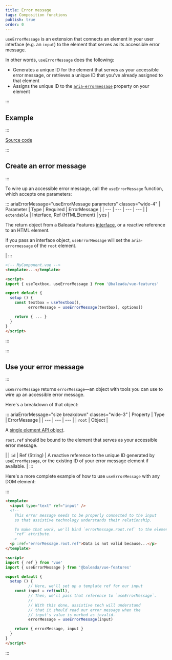 ```yaml
---
title: Error message
tags: Composition functions
publish: true
order: 0
---
```


`useErrorMessage` is an extension that connects an element in your user interface (e.g. an `input`) to the element that serves as its accessible error message.

In other words, `useErrorMessage` does the following:
- Generates a unique ID for the element that serves as your accessible error message, or retrieves a unique ID that you've already assigned to that element
- Assigns the unique ID to the [`aria-errormessage`](https://www.w3.org/TR/wai-aria-1.2/#aria-errormessage) property on your element


:::
## Example
:::

[Source code](https://github.com/baleada/docs/blob/main/src/components/ExampleUseErrorMessage.vue)

<ExampleUseErrorMessage class="with-mt" />


:::
## Create an error message
:::

To wire up an accessible error message, call the `useErrorMessage` function, which accepts one parameters:

::: ariaErrorMessage="useErrorMessage parameters" classes="wide-4"
| Parameter | Type | Required | ErrorMessage |
| --- | --- | --- | --- |
| `extendable` | Interface, Ref (HTMLElement) | yes | <p>The return object from a Baleada Features [interface](/docs/features#using-functions), or a reactive reference to an HTML element.</p><p>If you pass an interface object, `useErrorMessage` will set the `aria-errormessage` of the `root` element.</p> |
:::


```html
<!-- MyComponent.vue -->
<template>...</template>

<script>
import { useTextbox, useErrorMessage } from '@baleada/vue-features'

export default {
  setup () {
    const textbox = useTextbox(),
          errorMessage = useErrorMessage(textbox[, options])

    return { ... }
  }
}
</script>
```
:::


:::
## Use your error message
:::

`useErrorMessage` returns `errorMessage`—an object with tools you can use to wire up an accessible error message.

Here's a breakdown of that object:

::: ariaErrorMessage="size breakdown" classes="wide-3"
| Property | Type | ErrorMessage |
| --- | --- | --- |
| `root` | Object | <p>A [single element API object](/docs/features/element-api).</p><p>`root.ref` should be bound to the element that serves as your accessible error message.</p> |
| `id` | Ref (String) | A reactive reference to the unique ID generated by `useErrorMessage`, or the existing ID of your error message element if available. |
:::


Here's a more complete example of how to use `useErrorMessage` with any DOM element:

:::
```html
<template>
  <input type="text" ref="input" />
  <!--
    This error message needs to be properly connected to the input
    so that assistive technology understands their relationship.

    To make that work, we'll bind `errorMessage.root.ref` to the element's
    `ref` attribute.
  -->
  <p :ref="errorMessage.root.ref">Data is not valid because...</p>
</template>

<script>
import { ref } from 'vue'
import { useErrorMessage } from '@baleada/vue-features'

export default {
  setup () {
          // Here, we'll set up a template ref for our input
    const input = ref(null),
          // Then, we'll pass that reference to `useErrorMessage`.
          //
          // With this done, assistive tech will understand
          // that it should read our error message when the
          // input's value is marked as invalid.
          errorMessage = useErrorMessage(input)

    return { errorMessage, input }
  }
}
</script>
```
:::
